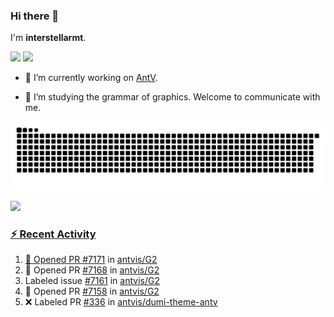 ### Hi there 👋

I'm **interstellarmt**.

[![](https://img.shields.io/endpoint?url=https://awards.antv.vision/interstellarmt-g2-contributor.json)](https://github.com/antvis/g2)
[![](https://img.shields.io/endpoint?url=https://awards.antv.vision/interstellarmt-gpt-vis-contributor.json)](https://github.com/antvis/gpt-vis)

- 🔭 I’m currently working on [AntV](https://github.com/antvis).

- 📖 I’m studying the grammar of graphics. Welcome to communicate with me.

![](https://raw.githubusercontent.com/interstellarmt/interstellarmt/refs/heads/output/github-contribution-grid-snake.svg)
<div>
  <a href="https://github.com/interstellarmt">
  <img height="180em" src="https://github-readme-stats-eight-theta.vercel.app/api?username=interstellarmt&show_icons=true&include_all_commits=true&count_private=true&theme=tokyonight"/>
</div>
    
### :zap: Recent Activity

<!--START_SECTION:activity-->
1. 💪 Opened PR [#7171](undefined) in [antvis/G2](https://github.com/antvis/G2)
2. 💪 Opened PR [#7168](undefined) in [antvis/G2](https://github.com/antvis/G2)
3.  Labeled issue [#7161](https://github.com/antvis/G2/issues/7161) in [antvis/G2](https://github.com/antvis/G2)
4. 💪 Opened PR [#7158](undefined) in [antvis/G2](https://github.com/antvis/G2)
5. ❌ Labeled PR [#336](undefined) in [antvis/dumi-theme-antv](https://github.com/antvis/dumi-theme-antv)
<!--END_SECTION:activity-->

